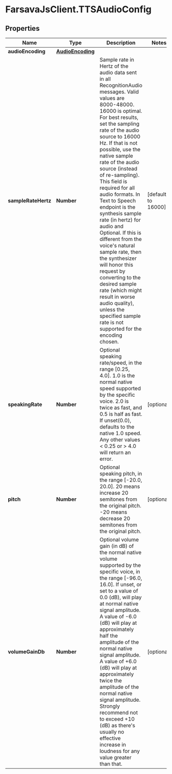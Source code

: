 # FarsavaJsClient.TTSAudioConfig

## Properties

Name | Type | Description | Notes
------------ | ------------- | ------------- | -------------
**audioEncoding** | [**AudioEncoding**](AudioEncoding.md) |  | 
**sampleRateHertz** | **Number** | Sample rate in Hertz of the audio data sent in all RecognitionAudio messages. Valid values are 8000-48000. 16000 is optimal. For best results, set the sampling rate of the audio source to 16000 Hz. If that is not possible, use the native sample rate of the audio source (instead of re-sampling). This field is required for all audio formats. In Text to Speech endpoint is the synthesis sample rate (in hertz) for audio and Optional. If this is different from the voice&#39;s natural sample rate, then the synthesizer will honor this request by converting to the desired sample rate (which might result in worse audio quality), unless the specified sample rate is not supported for the encoding chosen.  | [default to 16000]
**speakingRate** | **Number** | Optional speaking rate/speed, in the range [0.25, 4.0]. 1.0 is the normal native speed supported by the specific voice. 2.0 is twice as fast, and 0.5 is half as fast. If unset(0.0), defaults to the native 1.0 speed. Any other values &lt; 0.25 or &gt; 4.0 will return an error.  | [optional] 
**pitch** | **Number** | Optional speaking pitch, in the range [-20.0, 20.0]. 20 means increase 20 semitones from the original pitch. -20 means decrease 20 semitones from the original pitch.  | [optional] 
**volumeGainDb** | **Number** | Optional volume gain (in dB) of the normal native volume supported by the specific voice, in the range [-96.0, 16.0]. If unset, or set to a value of 0.0 (dB), will play at normal native signal amplitude. A value of -6.0 (dB) will play at approximately half the amplitude of the normal native signal amplitude. A value of +6.0 (dB) will play at approximately twice the amplitude of the normal native signal amplitude. Strongly recommend not to exceed +10 (dB) as there&#39;s usually no effective increase in loudness for any value greater than that.  | [optional] 


